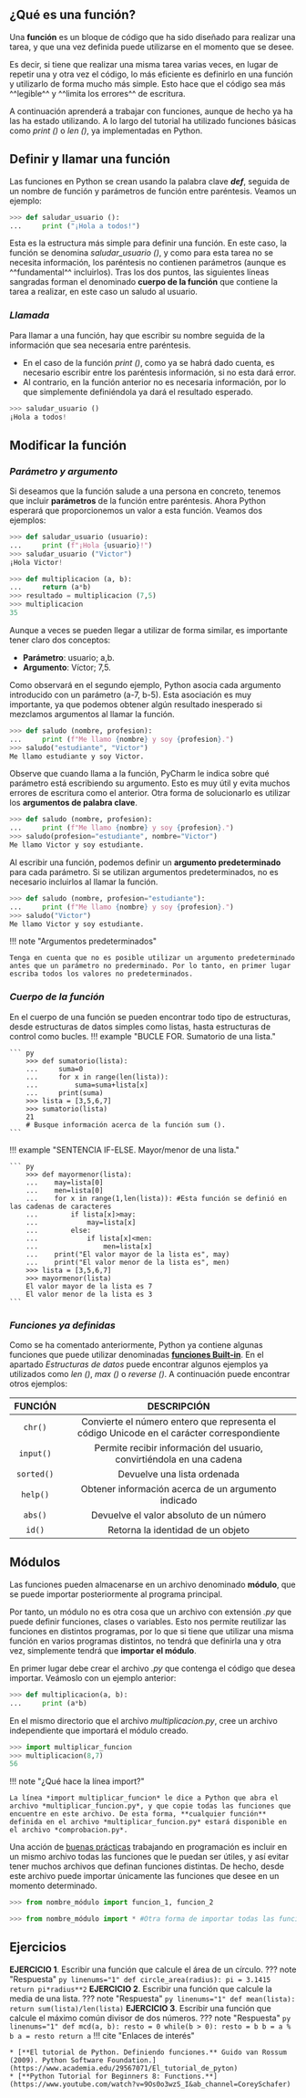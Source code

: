 ## **¿Qué es una función?**
Una **función** es un bloque de código que ha sido diseñado para realizar una tarea, y que una vez definida puede utilizarse en el momento que se desee.

Es decir, si tiene que realizar una misma tarea varias veces, en lugar de repetir una y otra vez el código, lo más eficiente es definirlo en una función y utilizarlo de forma mucho más simple. Esto hace que el código sea más ^^legible^^ y ^^limita los errores^^ de escritura.

A continuación aprenderá a trabajar con funciones, aunque de hecho ya ha las ha estado utilizando. A lo largo del tutorial ha utilizado funciones básicas como *print ()* o *len ()*, ya implementadas en Python.
## **Definir y llamar una función**
Las funciones en Python se crean usando la palabra clave ***def***, seguida de un nombre de función y parámetros de función entre paréntesis. Veamos un ejemplo:
``` py
>>> def saludar_usuario ():
...     print ("¡Hola a todos!")
```

Esta es la estructura más simple para definir una función. En este caso, la función se denomina *saludar_usuario ()*, y como para esta tarea no se necesita información, los paréntesis no contienen parámetros (aunque es ^^fundamental^^ incluirlos). Tras los dos puntos, las siguientes líneas sangradas forman el denominado **cuerpo de la función** que contiene la tarea a realizar, en este caso un saludo al usuario.

### ***Llamada***
Para llamar a una función, hay que escribir su nombre seguida de la información que sea necesaria entre paréntesis.

* En el caso de la función *print ()*, como ya se habrá dado cuenta, es necesario escribir entre los paréntesis información, si no esta dará error.
* Al contrario, en la función anterior no es necesaria información, por lo que simplemente definiéndola ya dará el resultado esperado.
``` py
>>> saludar_usuario ()
¡Hola a todos!
```

## **Modificar la función**
### ***Parámetro y argumento***
Si deseamos que la función salude a una persona en concreto, tenemos que incluir **parámetros** de la función entre paréntesis. Ahora Python esperará que proporcionemos un valor a esta función. Veamos dos ejemplos:
``` py
>>> def saludar_usuario (usuario):
...     print (f"¡Hola {usuario}!")
>>> saludar_usuario ("Victor")
¡Hola Victor!
```
``` py
>>> def multiplicacion (a, b):
...     return (a*b)
>>> resultado = multiplicacion (7,5)
>>> multiplicacion
35
```
Aunque a veces se pueden llegar a utilizar de forma similar, es importante tener claro dos conceptos:

* **Parámetro**: usuario; a,b.
* **Argumento**: Víctor; 7,5.

Como observará en el segundo ejemplo, Python asocia cada argumento introducido con un parámetro (a-7, b-5). Esta asociación es muy importante, ya que podemos obtener algún resultado inesperado si mezclamos argumentos al llamar la función.
``` py
>>> def saludo (nombre, profesion):
...     print (f"Me llamo {nombre} y soy {profesion}.")
>>> saludo("estudiante", "Victor")
Me llamo estudiante y soy Victor.
```

Observe que cuando llama a la función, PyCharm le indica sobre qué parámetro está escribiendo su argumento. Esto es muy útil y evita muchos errores de escritura como el anterior. Otra forma de solucionarlo es utilizar los **argumentos de palabra clave**.
``` py
>>> def saludo (nombre, profesion):
...     print (f"Me llamo {nombre} y soy {profesion}.")
>>> saludo(profesion="estudiante", nombre="Victor")
Me llamo Victor y soy estudiante.
```

Al escribir una función, podemos definir un **argumento predeterminado** para cada parámetro. Si se utilizan argumentos predeterminados, no es necesario incluirlos al llamar la función. 
``` py
>>> def saludo (nombre, profesion="estudiante"):
...     print (f"Me llamo {nombre} y soy {profesion}.")
>>> saludo("Victor")
Me llamo Victor y soy estudiante.
```

!!! note "Argumentos predeterminados"

    Tenga en cuenta que no es posible utilizar un argumento predeterminado antes que un parámetro no prederminado. Por lo tanto, en primer lugar escriba todos los valores no predeterminados.

### ***Cuerpo de la función***
En el cuerpo de una función se pueden encontrar todo tipo de estructuras, desde estructuras de datos simples como listas, hasta estructuras de control como bucles. 
!!! example "BUCLE FOR. Sumatorio de una lista."

    ``` py
        >>> def sumatorio(lista):
        ...     suma=0
        ...     for x in range(len(lista)):
        ...         suma=suma+lista[x]
        ...     print(suma)
        >>> lista = [3,5,6,7]
        >>> sumatorio(lista)
        21
        # Busque información acerca de la función sum (). 
    ```

!!! example "SENTENCIA IF-ELSE. Mayor/menor de una lista."

    ``` py
        >>> def mayormenor(lista):
        ...    may=lista[0]
        ...    men=lista[0]
        ...    for x in range(1,len(lista)): #Esta función se definió en las cadenas de caracteres
        ...        if lista[x]>may:
        ...            may=lista[x]
        ...        else:
        ...            if lista[x]<men:
        ...                men=lista[x]
        ...    print("El valor mayor de la lista es", may)
        ...    print("El valor menor de la lista es", men)
        >>> lista = [3,5,6,7]
        >>> mayormenor(lista)
        El valor mayor de la lista es 7
        El valor menor de la lista es 3
    ```

### ***Funciones ya definidas***
Como se ha comentado anteriormente, Python ya contiene algunas funciones que puede utilizar denominadas [**funciones Built-in**](https://docs.python.org/es/3.8/library/functions.html). En el apartado _Estructuras de datos_ puede encontrar algunos ejemplos ya utilizados como _len ()_, _max ()_ o _reverse ()_. A continuación puede encontrar otros ejemplos:

| FUNCIÓN | DESCRIPCIÓN | 
|:--:|:--:|
| `chr()`  | Convierte el número entero que representa el código Unicode en el carácter correspondiente| 
|  `input()` | Permite recibir información del usuario, convirtiéndola en una cadena |  
|  `sorted()`	 |  Devuelve una lista ordenada |
|  `help()` |  Obtener información acerca de un argumento indicado |  
|  `abs()` |  Devuelve el valor absoluto de un número |
|  `id()` |  Retorna la identidad de un objeto  |   

## **Módulos**
Las funciones pueden almacenarse en un archivo denominado **módulo**, que se puede importar posteriormente al programa principal. 

Por tanto, un módulo no es otra cosa que un archivo con extensión _.py_ que puede definir funciones, clases o variables. Esto nos permite reutilizar las funciones en distintos programas, por lo que si tiene que utilizar una misma función en varios programas distintos, no tendrá que definirla una y otra vez, simplemente tendrá que **importar el módulo**. 

En primer lugar debe crear el archivo _.py_ que contenga el código que desea importar. Veámoslo con un ejemplo anterior:
``` py title="multiplicar_funcion.py"
>>> def multiplicacion(a, b):
...     print (a*b)
```
En el mismo directorio que el archivo _multiplicacion.py_, cree un archivo independiente que importará el módulo creado.
``` py title="comprobacion.py"
>>> import multiplicar_funcion
>>> multiplicacion(8,7)
56
```
!!! note "¿Qué hace la línea import?"

    La línea *import multiplicar_funcion* le dice a Python que abra el archivo *multiplicar_funcion.py*, y que copie todas las funciones que encuentre en este archivo. De esta forma, **cualquier función** definida en el archivo *multiplicar_funcion.py* estará disponible en el archivo *comprobacion.py*.  

Una acción de [buenas prácticas](https://dtagency.tech/10-buenas-practicas-para-programadores/) trabajando en programación es incluir en un mismo archivo todas las funciones que le puedan ser útiles, y así evitar tener muchos archivos que definan funciones distintas. De hecho, desde este archivo puede importar únicamente las funciones que desee en un momento determinado.

``` py 
>>> from nombre_módulo import funcion_1, funcion_2
```
``` py 
>>> from nombre_módulo import * #Otra forma de importar todas las funciones 
```

## **Ejercicios**
**EJERCICIO 1**. Escribir una función que calcule el área de un círculo.
??? note "Respuesta"
    ``` py linenums="1"
        def circle_area(radius):
            pi = 3.1415
            return pi*radius**2
    ```
**EJERCICIO 2**. Escribir una función que calcule la media de una lista.
??? note "Respuesta"
    ``` py linenums="1"
        def mean(lista):
            return sum(lista)/len(lista)
    ```
**EJERCICIO 3**. Escribir una función que calcule el máximo común divisor de dos números.
??? note "Respuesta"
    ``` py linenums="1"
        def mcd(a, b):
            resto = 0
            while(b > 0):
                resto = b
                b = a % b
                a = resto
            return a
    ```
!!! cite "Enlaces de interés"

    * [**El tutorial de Python. Definiendo funciones.** Guido van Rossum (2009). Python Software Foundation.](https://www.academia.edu/29567071/El_tutorial_de_pyton)
    * [**Python Tutorial for Beginners 8: Functions.**](https://www.youtube.com/watch?v=9Os0o3wzS_I&ab_channel=CoreySchafer)